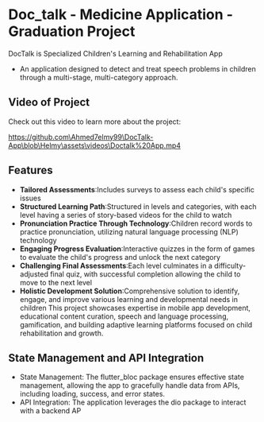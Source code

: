 # Doc_talk - Medicine Application - Graduation Project

DocTalk is Specialized Children's Learning and Rehabilitation App
 - An application designed to detect and treat speech problems in children through a multi-stage, multi-category approach.
## Video of Project

Check out this video to learn more about the project:

https://github.com\Ahmed7elmy99\DocTalk-App\blob\Helmy\assets\videos\Doctalk%20App.mp4
## Features
- **Tailored Assessments**:Includes surveys to assess each child's specific issues
- **Structured Learning Path**:Structured in levels and categories, with each level having a series of story-based videos for the child to watch
- **Pronunciation Practice Through Technology**:Children record words to practice pronunciation, utilizing natural language processing (NLP) technology
- **Engaging Progress Evaluation**:Interactive quizzes in the form of games to evaluate the child's progress and unlock the next category
- **Challenging Final Assessments**:Each level culminates in a difficulty-adjusted final quiz, with successful completion allowing the child to move to
the next level
- **Holistic Development Solution**:Comprehensive solution to identify, engage, and improve various learning and developmental needs in children
This project showcases expertise in mobile app development, educational content curation, speech and language
processing, gamification, and building adaptive learning platforms focused on child rehabilitation and growth.

## State Management and API Integration
* State Management: The flutter_bloc package ensures effective state management, allowing the app to gracefully handle data from APIs, including loading, success, and error states.
* API Integration: The application leverages the dio package to interact with a backend AP

